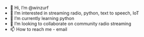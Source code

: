 - 👋 Hi, I’m @winzurf
- 👀 I’m interested in streaming radio, python, text to speech, IoT
- 🌱 I’m currently learning python
- 💞️ I’m looking to collaborate on community radio streaming
- 📫 How to reach me - email

<!---
winzurf/winzurf is a ✨ special ✨ repository because its `README.md` (this file) appears on your GitHub profile.
You can click the Preview link to take a look at your changes.
--->
